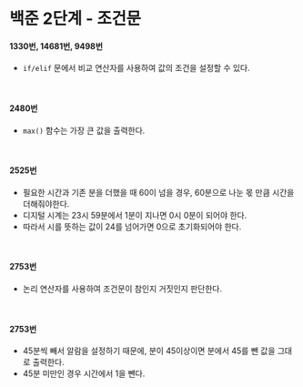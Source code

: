# 백준 2단계 - 조건문
#### 1330번, 14681번, 9498번
- ```if/elif``` 문에서 비교 연산자를 사용하여 값의 조건을 설정할 수 있다.
<br>

#### 2480번
- ```max()``` 함수는 가장 큰 값을 출력한다.
<br>

#### 2525번
- 필요한 시간과 기존 분을 더했을 때 60이 넘을 경우, 60분으로 나눈 몫 만큼 시간을 더해줘야한다.
- 디지털 시계는 23시 59분에서 1분이 지나면 0시 0분이 되어야 한다.
- 따라서 시를 뜻하는 값이 24를 넘어가면 0으로 초기화되어야 한다.
<br>

#### 2753번
- 논리 연산자를 사용하여 조건문이 참인지 거짓인지 판단한다.
<br>

#### 2753번
- 45분씩 빼서 알람을 설정하기 때문에, 분이 45이상이면 분에서 45를 뺀 값을 그대로 출력한다.
- 45분 미만인 경우 시간에서 1을 뺀다.